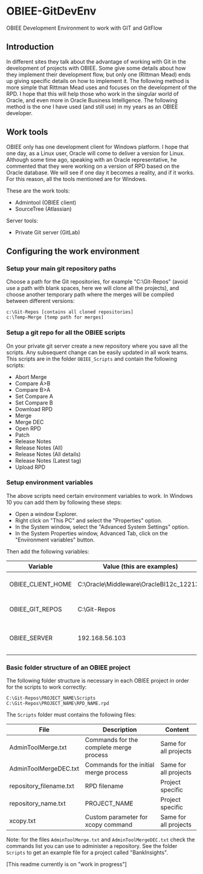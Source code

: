# OBIEE-GitDevEnv
OBIEE Development Environment to work with GIT and GitFlow

## Introduction

In different sites they talk about the advantage of working with Git in the development of projects with OBIEE. Some give some details about how they implement their development flow, but only one (Rittman Mead) ends up giving specific details on how to implement it. The following method is more simple that Rittman Mead uses and focuses on the development of the RPD. I hope that this will help those who work in the singular world of Oracle, and even more in Oracle Business Intelligence. The following method is the one I have used (and still use) in my years as an OBIEE developer.

## Work tools

OBIEE only has one development client for Windows platform. I hope that one day, as a Linux user, Oracle will come to deliver a version for Linux. Although some time ago, speaking with an Oracle representative, he commented that they were working on a version of RPD based on the Oracle database. We will see if one day it becomes a reality, and if it works. For this reason, all the tools mentioned are for Windows.

These are the work tools:

* Admintool (OBIEE client)
* SourceTree (Atlassian)

Server tools:

* Private Git server (GitLab)

## Configuring the work environment

### Setup your main git repository paths

Choose a path for the Git repositories, for example "C:\Git-Repos" (avoid use a path with blank spaces, here we will clone all the projects), and choose another temporary path where the merges will be compiled between different versions:

```
c:\Git-Repos [contains all cloned repositories]
c:\Temp-Merge [temp path for merges]
```
### Setup a git repo for all the OBIEE scripts

On your private git server create a new repository where you save all the scripts. Any subsequent change can be easily updated in all work teams. This scripts are in the folder ```OBIEE_Scripts``` and contain the following scripts:

* Abort Merge
* Compare A>B
* Compare B>A
* Set Compare A
* Set Compare B
* Download RPD
* Merge
* Merge DEC
* Open RPD
* Patch
* Release Notes
* Release Notes (All)
* Release Notes (All details)
* Release Notes (Latest tag)
* Upload RPD

### Setup environment variables

The above scripts need certain environment variables to work. In Windows 10 you can add them by following these steps:

* Open a window Explorer.
* Right click on "This PC" and select the "Properties" option.
* In the System window, select the "Advanced System Settings" option.
* In the System Properties window, Advanced Tab, click on the "Environment variables" button.

Then add the following variables:

| Variable          | Value (this are examples)               | Description                    |
|-------------------|-----------------------------------------|--------------------------------|
| OBIEE_CLIENT_HOME | C:\Oracle\Middleware\OracleBI12c_122130 | Path of the Admintool client   |
| OBIEE_GIT_REPOS   | C:\Git-Repos                            | Path of the git repositories   |
| OBIEE_SERVER      | 192.168.56.103                          | OBIEE Server IP (your sandbox) |

### Basic folder structure of an OBIEE project

The following folder structure is necessary in each OBIEE project in order for the scripts to work correctly:

```
C:\Git-Repos\PROJECT_NAME\Scripts
C:\Git-Repos\PROJECT_NAME\RPD_NAME.rpd
```

The ```Scripts``` folder must contains the following files:

| File                    | Description                             | Content               |
|-------------------------|-----------------------------------------|-----------------------|
| AdminToolMerge.txt      | Commands for the complete merge process | Same for all projects |
| AdminToolMergeDEC.txt   | Commands for the initial merge process  | Same for all projects |
| repository_filename.txt | RPD filename                            | Project specific      |
| repository_name.txt     | PROJECT_NAME                            | Project specific      |
| xcopy.txt               | Custom parameter for xcopy command      | Same for all projects |

Note: for the files ```AdminToolMerge.txt``` and ```AdminToolMergeDEC.txt``` check the commands list you can use to administer a repository. See the folder ```Scripts``` to get an example file for a project called "BankInsights".


[This readme currently is on "work in progress"]
